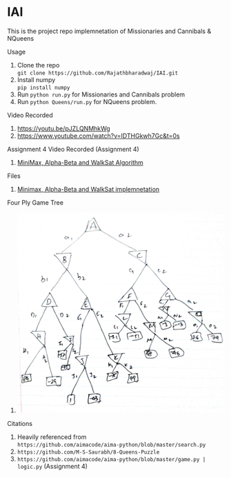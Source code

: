 # IAI

This is the project repo implemnetation of Missionaries and Cannibals & NQueens

Usage
1. Clone the repo <br> `git clone https://github.com/Rajathbharadwaj/IAI.git`
2. Install numpy <br> `pip install numpy`
3. Run `python run.py` for Missionaries and Cannibals problem
4. Run `python Queens/run.py` for NQueens problem.

Video Recorded
1. https://youtu.be/pJZLQNMhkWg
2. https://www.youtube.com/watch?v=IDTHGkwh7Gc&t=0s


Assignment 4 
Video Recorded (Assignment 4)
1. [MiniMax, Alpha-Beta and WalkSat Algorithm](https://www.youtube.com/watch?v=Agafl9B2THE)

Files 
1. [Minimax, Alpha-Beta and WalkSat implemnetation](https://github.com/Rajathbharadwaj/IAI/blob/main/minimax%2C_alpha_beta_and_walksat%20(2).ipynb)

Four Ply Game Tree
1. ![alt text](https://github.com/Rajathbharadwaj/IAI/blob/main/78fdd090_1.png?raw=true)


Citations

1. Heavily referenced from <br>`https://github.com/aimacode/aima-python/blob/master/search.py`
2. `https://github.com/M-S-Saurabh/8-Queens-Puzzle`
3. `https://github.com/aimacode/aima-python/blob/master/game.py | logic.py` (Assignment 4)
